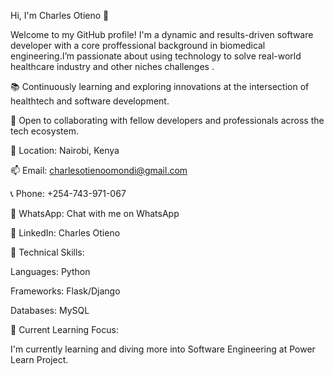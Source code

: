 Hi, I'm Charles Otieno 👋

Welcome to my GitHub profile! I'm a dynamic and results-driven software developer with a core proffessional background in biomedical engineering.I’m passionate about using technology to solve real-world healthcare industry and other niches challenges .

📚 Continuously learning and exploring innovations at the intersection of healthtech and software development.

🤝 Open to collaborating with fellow developers and professionals across the tech ecosystem.


📍 Location: Nairobi, Kenya

📫 Email: charlesotienoomondi@gmail.com

📞 Phone: +254-743-971-067

💬 WhatsApp: Chat with me on WhatsApp

🔗 LinkedIn: Charles Otieno

🚀 Technical Skills:

Languages: Python

Frameworks: Flask/Django

Databases: MySQL

🌱 Current Learning Focus:

I'm currently learning and diving more into Software Engineering at Power Learn Project.
